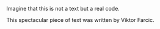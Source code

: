Imagine that this is not a text but a real code.

This spectacular piece of text was written by Viktor Farcic.